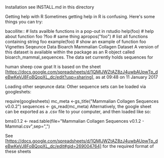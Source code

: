 Installation
see INSTALL.md in this directory

Getting help with R
Sometimes getting help in R is confusing. Here's some things you can try:

bacollite::    # lists availble functions in a pop-out in rstudio
help(foo)      # help about function foo
?foo           # same thing 
apropos("foo") # list all functions containing string foo
example(foo)   # show an example of function foo
Vignettes
Seqeunce Data
Bioarch Mammalian Collagen Dataset
A version of this dataset is available within the package as an R object called bioarch_mammal_sequences. The data set currently holds sequences for

human
sheep
cow
goat
It is based on the sheet [https://docs.google.com/spreadsheets/d/1QMIJWZtAZ8zJ4uwbAUpwTp_deBwKeVJ8FoBQopXL_dc/edit?usp=sharing], as at 09:48 on 11 January 2017

Loading other seqeunce data:
Other sequence sets can be loaded via googleshets:

require(googlesheets)
mc_meta <-gs_title("Mammalian Collagen Sequences v0.0.2")
sequences <- gs_read(mc_meta)
Alternatively, the google sheet can be exported as a .csv file to your computer, and then loaded like so:

 bms0.1.2 <- read.table(file="Mammalian Collagen Sequences v0.1.2 - Mammal.csv",sep=",")

See [https://docs.google.com/spreadsheets/d/1QMIJWZtAZ8zJ4uwbAUpwTp_deBwKeVJ8FoBQopXL_dc/edit#gid=269004764] for the required format of these sheets

